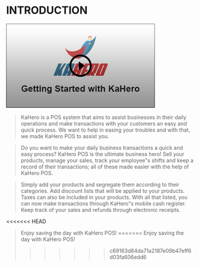 # **INTRODUCTION**

[![](_images/introvid.jpg)](http://www.youtube.com/watch?v=zgySSsmLvR0)

> KaHero is a POS system that aims to assist businesses in their
daily operations and make transactions with your customers an easy
and quick process. We want to help in easing your troubles and with
that, we made KaHero POS to assist you.

> Do you want to make your daily business transactions a quick
and easy process? KaHero POS is the ultimate business hero! Sell
your products, manage your sales, track your employee‟s shifts and
keep a record of their transactions; all of these made easier with the
help of KaHero POS.

> Simply add your products and segregate them according to their
categories. Add discount lists that will be applied to your products.
Taxes can also be included in your products. With all that listed, you
can now make transactions through KaHero‟s mobile cash register.
Keep track of your sales and refunds through electronic receipts.

<<<<<<< HEAD
> Enjoy saving the day with KaHero POS!
=======
> Enjoy saving the day with KaHero POS!
>>>>>>> c69163d84da71a2187e09b47eff6d03fa606edd6
